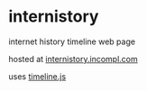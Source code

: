 internistory
============

internet history timeline web page

hosted at [internistory.incompl.com](http://internistory.incompl.com)

uses [timeline.js](http://timeline.verite.co/)